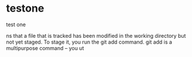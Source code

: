 # testone
test one

ns that a file that is tracked has been modified in the working directory but not yet staged. To stage it, you run the git add command. git add is a multipurpose command – you ut
